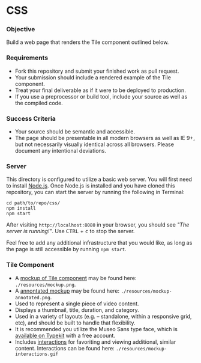 # CSS

### Objective
Build a web page that renders the Tile component outlined below.

### Requirements
- Fork this repository and submit your finished work as pull request.
- Your submission should include a rendered example of the Tile component.
- Treat your final deliverable as if it were to be deployed to production.
- If you use a preprocessor or build tool, include your source as well as the compiled code.

### Success Criteria
- Your source should be semantic and accessible.
- The page should be presentable in all modern browsers as well as IE 9+, but not necessarily visually identical across all browsers. Please document any intentional deviations.

### Server
This directory is configured to utilize a basic web server. You will first need to install [Node.js](https://nodejs.org). Once Node.js is installed and you have cloned this repository, you can start the server by running the following in Terminal:

```
cd path/to/repo/css/
npm install
npm start
```

After visiting `http://localhost:8080` in your browser, you should see _"The server is running!"_. Use <kbd>CTRL</kbd> + <kbd>c</kbd> to stop the server.

Feel free to add any additional infrastructure that you would like, as long as the page is still accessible by running `npm start`.

### Tile Component
- A [mockup of Tile component](./resources/mockup.png) may be found here: `./resources/mockup.png`.
- A [annontated mockup](./resources/mockup-annotated.png) may be found here: `./resources/mockup-annotated.png`.
- Used to represent a single piece of video content.
- Displays a thumbnail, title, duration, and category.
- Used in a variety of layouts (e.g. – standalone, within a responsive grid, etc), and should be built to handle that flexibility.
- It is recommended you utilize the Museo Sans type face, which is [available on Typekit](https://typekit.com/fonts/museo-sans) with a free account.
- Includes [interactions](./resources/mockup-interactions.gif) for favoriting and viewing additional, similar content. Interactions can be found here: `./resources/mockup-interactions.gif`
